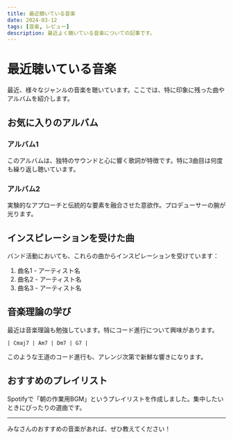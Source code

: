 ```yaml
---
title: 最近聴いている音楽
date: 2024-03-12
tags: [音楽, レビュー]
description: 最近よく聴いている音楽についての記事です。
---
```


# 最近聴いている音楽

最近、様々なジャンルの音楽を聴いています。ここでは、特に印象に残った曲やアルバムを紹介します。

## お気に入りのアルバム

### アルバム1

このアルバムは、独特のサウンドと心に響く歌詞が特徴です。特に3曲目は何度も繰り返し聴いています。

### アルバム2

実験的なアプローチと伝統的な要素を融合させた意欲作。プロデューサーの腕が光ります。

## インスピレーションを受けた曲

バンド活動においても、これらの曲からインスピレーションを受けています：

1. 曲名1 - アーティスト名
2. 曲名2 - アーティスト名
3. 曲名3 - アーティスト名

## 音楽理論の学び

最近は音楽理論も勉強しています。特にコード進行について興味があります。

```
| Cmaj7 | Am7 | Dm7 | G7 |
```

このような王道のコード進行も、アレンジ次第で新鮮な響きになります。

## おすすめのプレイリスト

Spotifyで「朝の作業用BGM」というプレイリストを作成しました。集中したいときにぴったりの選曲です。

---

みなさんのおすすめの音楽があれば、ぜひ教えてください！ 
